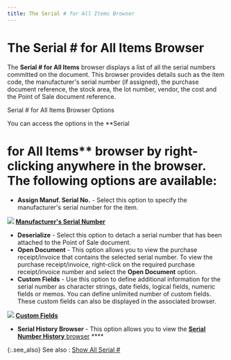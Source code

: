 ```yaml
---
title: The Serial # for All Items Browser
---
```


# The Serial # for All Items Browser


The **Serial # for All Items** browser  displays a list of all the serial numbers committed on the document. This  browser provides details such as the item code, the manufacturer's serial  number (if assigned), the purchase document reference, the stock area,  the lot number, vendor, the cost and the Point of Sale document reference.


Serial # for All Items Browser Options


You can access the options in the **Serial 
 # for All Items** browser by right- clicking anywhere in the browser.  The following options are available:

- **Assign 
 Manuf. Serial 
 No.** - Select this option to specify the manufacturer's serial number  for the item.



**![]({{site.pos_baseurl}}/img/lens.gif) [Manufacturer's  Serial Number]({{site.wm_chm}}/serial-num-trk/manufacturer-s-serial-numbers/manufacturer_s_serial_numbers_wm.html)**

- **Deserialize**  - Select this option to detach a serial number that has been attached  to the Point of Sale document.
- **Open 
 Document** - This option allows you to view the purchase receipt/invoice  that contains the selected serial number. To view the purchase receipt/invoice,  right-click on the required purchase receipt/invoice number and select  the **Open Document** option.
- **Custom 
 Fields** - Use this option to define additional information for the  serial number as character strings, date fields, logical fields, numeric  fields or memos. You can define unlimited number of custom fields. These  custom fields can also be displayed in the associated browser.



**![]({{site.pos_baseurl}}/img/lens.gif) [Custom  Fields]({{site.sc_chm}}/options/miscellaneous-set-up/custom-fields/custom_fields_setupco.html)**

- **Serial 
 History Browser** - This option allows you to view the [**Serial Number History** browser]({{site.sp_chm}}/misc/serial_number_history_browser.html) ****



{:.see_also}
See also
: [Show All Serial  #]({{site.pos_baseurl}}/pos-trans/create-pos-doc/pos-si-profile/options/show_all_serial_pos.html)
